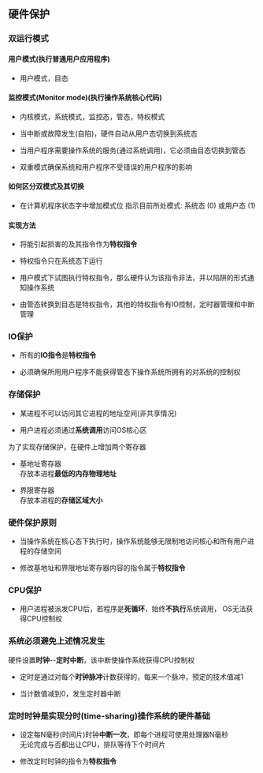 ## 硬件保护

### 双运行模式

#### 用户模式(执行普通用户应用程序)

- 用户模式，目态

#### 监控模式(Monitor mode)(执行操作系统核心代码)

- 内核模式，系统模式，监控态，管态，特权模式

- 当中断或故障发生(自陷)，硬件自动从用户态切换到系统态

- 当用户程序需要操作系统的服务(通过系统调用)，它必须由目态切换到管态

- 双重模式确保系统和用户程序不受错误的用户程序的影响

#### 如何区分双模式及其切换

- 在计算机程序状态字中增加模式位 指示目前所处模式:  系统态 (0) 或用户态 (1)

#### 实现方法

- 将能引起损害的及其指令作为**特权指令**

- 特权指令只在系统态下运行

- 用户模式下试图执行特权指令，那么硬件认为该指令非法，并以陷阱的形式通知操作系统

- 由管态转换到目态是特权指令，其他的特权指令有IO控制，定时器管理和中断管理

### IO保护

- 所有的**IO指令**是**特权指令**

- 必须确保所用用户程序不能获得管态下操作系统所拥有的对系统的控制权

### 存储保护

- 某进程不可以访问其它进程的地址空间(非共享情况)

- 用户进程必须通过**系统调用**访问OS核心区

为了实现存储保护，在硬件上增加两个寄存器

- 基地址寄存器
</br>存放本进程**最低的内存物理地址**

- 界限寄存器
</br>存放本进程的**存储区域大小**

### 硬件保护原则

- 当操作系统在核心态下执行时，操作系统能够无限制地访问核心和所有用户进程的存储空间

- 修改基地址和界限地址寄存器内容的指令属于**特权指令**

### CPU保护

- 用户进程被派发CPU后，若程序是**死循环**，始终**不执行**系统调用， OS无法获得CPU控制权

### 系统必须避免上述情况发生

硬件设置**时钟**--**定时中断**，该中断使操作系统获得CPU控制权

- 定时是通过对每个**时钟脉冲**计数获得的，每来一个脉冲，预定的技术值减1

- 当计数值减到0，发生定时器中断

### 定时时钟是实现分时(time-sharing)操作系统的硬件基础

- 设定每N毫秒(时间片)时钟**中断一次**，即每个进程可使用处理器N毫秒
</br>无论完成与否都出让CPU，排队等待下个时间片

- 修改定时时钟的指令为**特权指令**